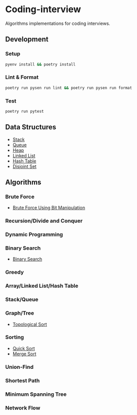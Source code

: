 # Coding-interview

Algorithms implementations for coding interviews.

## Development

### Setup

```sh
pyenv install && poetry install
```

### Lint & Format

```sh
poetry run pysen run lint && poetry run pysen run format
```

### Test

```sh
poetry run pytest
```

## Data Structures

- [Stack](./test_stack.py)
- [Queue](./test_queue.py)
- [Heap](./test_heap.py)
- [Linked List](./test_linked_list.py)
- [Hash Table](./test_hash_table.py)
- [Disjoint Set](./test_disjoint_set.py)

## Algorithms

### Brute Force

- [Brute Force Using Bit Manipulation](./test_bit_brute_force.py)

### Recursion/Divide and Conquer

### Dynamic Programming

### Binary Search

- [Binary Search](./test_binary_search.py)

### Greedy

### Array/Linked List/Hash Table

### Stack/Queue

### Graph/Tree

- [Topological Sort](./test_topological_sort.py)

### Sorting

- [Quick Sort](./test_quicksort.py)
- [Merge Sort](./test_mergesort.py)

### Union-Find

### Shortest Path

### Minimum Spanning Tree

### Network Flow

